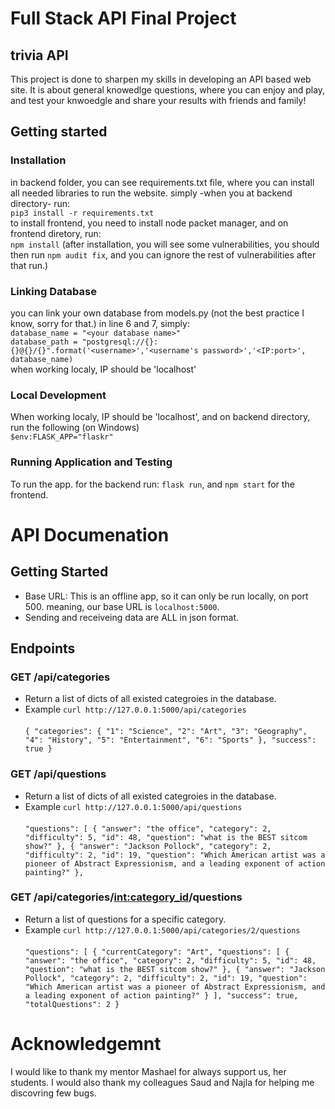 # Full Stack API Final Project


## trivia API
This project is done to sharpen my skills in developing an API based web site.
It is about general knowedlge questions, where you can enjoy and play, and test your knwoedgle and share your results with friends and family!

## Getting started
### Installation 
in backend folder, you can see requirements.txt file, where you can install all needed libraries to run the website. simply -when you at backend directory- run:\
`
pip3 install -r requirements.txt
`\
to install frontend, you need to install node packet manager, and on frontend diretory, run:\
`
npm install
`
(after installation, you will see some vulnerabilities, you should then run `npm audit fix`, and you can ignore the rest of vulnerabilities after that run.)
### Linking Database
you can link your own database from models.py (not the best practice I know, sorry for that.) in line 6 and 7, simply: \
`
database_name = "<your database name>"
`\
`
database_path = "postgresql://{}:{}@{}/{}".format('<username>','<username's password>','<IP:port>', database_name)
`\
when working localy, IP should be 'localhost'
### Local Development
When working localy, IP should be 'localhost', and on backend directory, run the following (on Windows)\
`
$env:FLASK_APP="flaskr"
`
###  Running Application and Testing
To run the app. for the backend run: `flask run`, and `npm start` for the frontend.

# API Documenation

## Getting Started
* Base URL: This is an offline app, so it can only be run locally, on port 500. meaning, our base URL is  `localhost:5000`.
* Sending and receiveing data are ALL in json format. 
## Endpoints
### GET /api/categories
* Return a list of dicts of all existed categroies in the database.
* Example `curl http://127.0.0.1:5000/api/categories`\
\
`{
  "categories": {
    "1": "Science",
    "2": "Art",
    "3": "Geography",
    "4": "History",
    "5": "Entertainment",
    "6": "Sports"
  },
  "success": true
}`
### GET /api/questions
* Return a list of dicts of all existed categroies in the database.
* Example `curl http://127.0.0.1:5000/api/questions`\
\
`
"questions": [
    {
      "answer": "the office",
      "category": 2,
      "difficulty": 5,
      "id": 48,
      "question": "what is the BEST sitcom show?"
    },
    {
      "answer": "Jackson Pollock",
      "category": 2,
      "difficulty": 2,
      "id": 19,
      "question": "Which American artist was a pioneer of Abstract Expressionism, and a leading exponent of action painting?"
    },
`
### GET /api/categories/<int:category_id>/questions
* Return a list of questions for a specific category.
* Example `curl http://127.0.0.1:5000/api/categories/2/questions`\
\
`
"questions": [
{
  "currentCategory": "Art",
  "questions": [
    {
      "answer": "the office",
      "category": 2,
      "difficulty": 5,
      "id": 48,
      "question": "what is the BEST sitcom show?"
    },
    {
      "answer": "Jackson Pollock",
      "category": 2,
      "difficulty": 2,
      "id": 19,
      "question": "Which American artist was a pioneer of Abstract Expressionism, and a leading exponent of action painting?"
    }
  ],
  "success": true,
  "totalQuestions": 2
}
`
# Acknowledgemnt
I would like to thank my mentor Mashael for always support us, her students. I would also thank my colleagues Saud and Najla for helping me discovring few bugs.